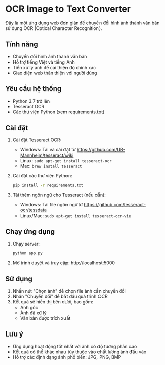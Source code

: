 # OCR Image to Text Converter

Đây là một ứng dụng web đơn giản để chuyển đổi hình ảnh thành văn bản sử dụng OCR (Optical Character Recognition).

## Tính năng

- Chuyển đổi hình ảnh thành văn bản
- Hỗ trợ tiếng Việt và tiếng Anh
- Tiền xử lý ảnh để cải thiện độ chính xác
- Giao diện web thân thiện với người dùng

## Yêu cầu hệ thống

- Python 3.7 trở lên
- Tesseract OCR
- Các thư viện Python (xem requirements.txt)

## Cài đặt

1. Cài đặt Tesseract OCR:
   - Windows: Tải và cài đặt từ https://github.com/UB-Mannheim/tesseract/wiki
   - Linux: `sudo apt-get install tesseract-ocr`
   - Mac: `brew install tesseract`

2. Cài đặt các thư viện Python:
   ```bash
   pip install -r requirements.txt
   ```

3. Tải thêm ngôn ngữ cho Tesseract (nếu cần):
   - Windows: Tải file ngôn ngữ từ https://github.com/tesseract-ocr/tessdata
   - Linux/Mac: `sudo apt-get install tesseract-ocr-vie`

## Chạy ứng dụng

1. Chạy server:
   ```bash
   python app.py
   ```

2. Mở trình duyệt và truy cập: http://localhost:5000

## Sử dụng

1. Nhấn nút "Chọn ảnh" để chọn file ảnh cần chuyển đổi
2. Nhấn "Chuyển đổi" để bắt đầu quá trình OCR
3. Kết quả sẽ hiển thị bên dưới, bao gồm:
   - Ảnh gốc
   - Ảnh đã xử lý
   - Văn bản được trích xuất

## Lưu ý

- Ứng dụng hoạt động tốt nhất với ảnh có độ tương phản cao
- Kết quả có thể khác nhau tùy thuộc vào chất lượng ảnh đầu vào
- Hỗ trợ các định dạng ảnh phổ biến: JPG, PNG, BMP 